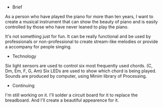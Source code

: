 - Brief 

As a person who have played the piano for more than ten years, I want to create a musical instrument that can show the beauty of piano and is easily controlled by those who have never leaned to play the piano.

It's not something just for fun. It can be really functional and be used by professionals or non-professional to create stream-like melodies or provide a accompany for people singing.

- Technology 

Six light sensors are used to control six most frequently used chords. (C, Dm, Em, F, G, Am)
Six LEDs are used to show which chord is being played.
Sounds are produced by computer, using Minim library of Processing.

- Continuing 

I'm still working on it. I'll solder a circuit board for it to replace the breadboard. And I'll create a beautiful appearence for it.

